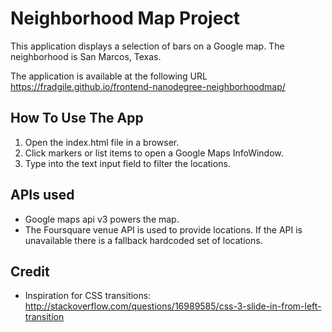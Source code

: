# Neighborhood Map Project
This application displays a selection of bars on a Google map.
The neighborhood is San Marcos, Texas.

The application is available at the following URL https://fradgile.github.io/frontend-nanodegree-neighborhoodmap/


## How To Use The App
1. Open the index.html file in a browser.
2. Click markers or list items to open a Google Maps InfoWindow.
3. Type into the text input field to filter the locations.


## APIs used
* Google maps api v3 powers the map.
* The Foursquare venue API is used to provide locations. If the API is unavailable there is a fallback hardcoded set of locations.

## Credit
* Inspiration for CSS transitions: http://stackoverflow.com/questions/16989585/css-3-slide-in-from-left-transition
